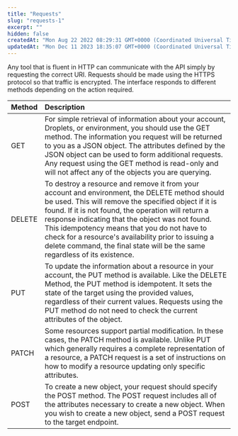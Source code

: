```yaml
---
title: "Requests"
slug: "requests-1"
excerpt: ""
hidden: false
createdAt: "Mon Aug 22 2022 08:29:31 GMT+0000 (Coordinated Universal Time)"
updatedAt: "Mon Dec 11 2023 18:35:07 GMT+0000 (Coordinated Universal Time)"
---
```

Any tool that is fluent in HTTP can communicate with the API simply by requesting the correct URI. Requests should be made using the HTTPS protocol so that traffic is encrypted. The interface responds to different methods depending on the action required.

| Method | Description                                                                                                                                                                                                                                                                                                                                                                                                                                           |
| :----- | :---------------------------------------------------------------------------------------------------------------------------------------------------------------------------------------------------------------------------------------------------------------------------------------------------------------------------------------------------------------------------------------------------------------------------------------------------- |
| GET    | For simple retrieval of information about your account, Droplets, or environment, you should use the GET method. The information you request will be returned to you as a JSON object. The attributes defined by the JSON object can be used to form additional requests. Any request using the GET method is read-only and will not affect any of the objects you are querying.                                                                      |
| DELETE | To destroy a resource and remove it from your account and environment, the DELETE method should be used. This will remove the specified object if it is found. If it is not found, the operation will return a response indicating that the object was not found. This idempotency means that you do not have to check for a resource's availability prior to issuing a delete command, the final state will be the same regardless of its existence. |
| PUT    | To update the information about a resource in your account, the PUT method is available. Like the DELETE Method, the PUT method is idempotent. It sets the state of the target using the provided values, regardless of their current values. Requests using the PUT method do not need to check the current attributes of the object.                                                                                                                |
| PATCH  | Some resources support partial modification. In these cases, the PATCH method is available. Unlike PUT which generally requires a complete representation of a resource, a PATCH request is a set of instructions on how to modify a resource updating only specific attributes.                                                                                                                                                                      |
| POST   | To create a new object, your request should specify the POST method. The POST request includes all of the attributes necessary to create a new object. When you wish to create a new object, send a POST request to the target endpoint.                                                                                                                                                                                                              |
